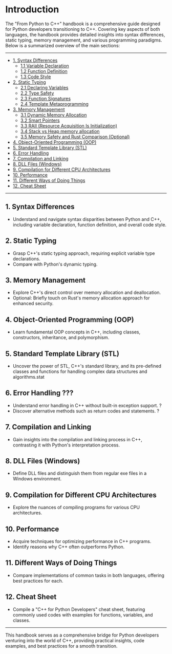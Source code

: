 # Introduction

The "From Python to C++" handbook is a comprehensive guide designed for Python developers transitioning to C++. Covering key aspects of both languages, the handbook provides detailed insights into syntax differences, static typing, memory management, and various programming paradigms. Below is a summarized overview of the main sections:

---
- [1. Syntax Differences](syntax_differences.md)
    - [1.1 Variable Declaration](syntax_differences.html#11-variable-declaration)
    - [1.2 Function Definition](syntax_differences.html#12-function-definition)
    - [1.3 Code Style](syntax_differences.html#13-code-style)
- [2. Static Typing](static_typing.md)
    - [2.1 Declaring Variables](static_typing.html#21-declaring-variables)
    - [2.2 Type Safety](static_typing.html#22-type-safety)
    - [2.3 Function Signatures](static_typing.html#23-function-signatures)
    - [2.4 Template Metaprogramming](static_typing.html#24-template-metaprogramming)
- [3. Memory Management](memory_management.md)
    - [3.1 Dynamic Memory Allocation](memory_management.html#31-dynamic-memory-allocation)
    - [3.2 Smart Pointers](memory_management.html#32-smart-pointers)
    - [3.3 RAII (Resource Acquisition Is Initialization)](memory_management.html#33-raii-resource-acquisition-is-initialization)
    - [3.4 Stack vs Heap memory allocation](memory_management.html#34-stack-vs-heap-memory-allocation)
    - [3.5 Memory Safety and Rust Comparison (Optional)](memory_management.html#35-memory-safety-and-rust-comparison-optional)
- [4. Object-Oriented Programming (OOP)](oop.md)
- [5. Standard Template Library (STL)](stl.md)
- [6. Error Handling](error_handling.md)
- [7. Compilation and Linking](compilation_and_linking.md)
- [8. DLL Files (Windows)](dll_files.md)
- [9. Compilation for Different CPU Architectures](cpu_architectures.md)
- [10. Performance](performance.md)
- [11. Different Ways of Doing Things](different_ways.md)
- [12. Cheat Sheet](cheat_sheet.md)
---

## 1. Syntax Differences
- Understand and navigate syntax disparities between Python and C++, including variable declaration, function definition, and overall code style.

## 2. Static Typing
- Grasp C++'s static typing approach, requiring explicit variable type declarations.
- Compare with Python's dynamic typing.

## 3. Memory Management
- Explore C++'s direct control over memory allocation and deallocation.
- Optional: Briefly touch on Rust's memory allocation approach for enhanced security.

## 4. Object-Oriented Programming (OOP)
- Learn fundamental OOP concepts in C++, including classes, constructors, inheritance, and polymorphism.

## 5. Standard Template Library (STL)
- Uncover the power of STL, C++'s standard library, and its pre-defined classes and functions for handling complex data structures and algorithms.stat

## 6. Error Handling ???
- Understand error handling in C++ without built-in exception support. ?
- Discover alternative methods such as return codes and statements. ?

## 7. Compilation and Linking
- Gain insights into the compilation and linking process in C++, contrasting it with Python's interpretation process.

## 8. DLL Files (Windows)
- Define DLL files and distinguish them from regular exe files in a Windows environment.

## 9. Compilation for Different CPU Architectures
- Explore the nuances of compiling programs for various CPU architectures.

## 10. Performance
- Acquire techniques for optimizing performance in C++ programs.
- Identify reasons why C++ often outperforms Python.

## 11. Different Ways of Doing Things
- Compare implementations of common tasks in both languages, offering best practices for each.

## 12. Cheat Sheet
- Compile a "C++ for Python Developers" cheat sheet, featuring commonly used codes with examples for functions, variables, and classes.

---

This handbook serves as a comprehensive bridge for Python developers venturing into the world of C++, providing practical insights, code examples, and best practices for a smooth transition.
